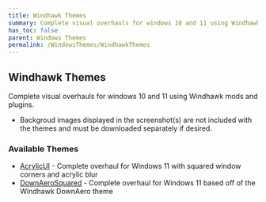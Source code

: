 ```yaml
---
title: Windhawk Themes
summary: Complete visual overhauls for windows 10 and 11 using Windhawk mods and plugins
has_toc: false
parent: Windows Themes
permalink: /WindowsThemes/WindhawkThemes
---
```


## Windhawk Themes
Complete visual overhauls for windows 10 and 11 using Windhawk mods and plugins.
- Backgroud images displayed in the screenshot(s) are not included with the themes and must be downloaded separately if desired.

### Available Themes

- [AcrylicUI](/WindowsThemes/WindhawkThemes/AcrylicUI) - Complete overhaul for Windows 11 with squared window corners and acrylic blur
- [DownAeroSquared](/WindowsThemes/WindhawkThemes/DownAeroSquared) - Complete overhaul for Windows 11 based off of the Windhawk DownAero theme
